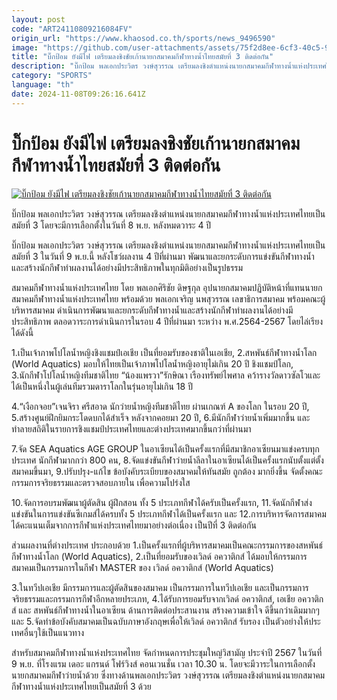 ```yaml
---
layout: post
code: "ART24110809216084FV"
origin_url: "https://www.khaosod.co.th/sports/news_9496590"
image: "https://github.com/user-attachments/assets/75f2d8ee-6cf3-40c5-9c32-6164bfeeb87f"
title: "บิ๊กป้อม ยังมีไฟ เตรียมลงชิงชัยเก้านายกสมาคมกีฬาทางน้ำไทยสมัยที่ 3 ติดต่อกัน"
description: "บิ๊กป้อม พลเอกประวิตร วงษ์สุวรรณ เตรียมลงชิงตำแหน่งนายกสมาคมกีฬาทางน้ำแห่งประเทศไทยเป็นสมัยที่ 3 โดยจะมีการเลือกตั้งในวันที่ 8 พ.ย. หลังหมดวาระ 4 ปี"
category: "SPORTS"
language: "th"
date: 2024-11-08T09:26:16.641Z
---
```


# บิ๊กป้อม ยังมีไฟ เตรียมลงชิงชัยเก้านายกสมาคมกีฬาทางน้ำไทยสมัยที่ 3 ติดต่อกัน

[![บิ๊กป้อม ยังมีไฟ เตรียมลงชิงชัยเก้านายกสมาคมกีฬาทางน้ำไทยสมัยที่ 3 ติดต่อกัน](https://www.khaosod.co.th/wpapp/uploads/2024/11/Prawit.jpg "บิ๊กป้อม ยังมีไฟ เตรียมลงชิงชัยเก้านายกสมาคมกีฬาทางน้ำไทยสมัยที่ 3 ติดต่อกัน")](https://www.khaosod.co.th/wpapp/uploads/2024/11/Prawit.jpg)

บิ๊กป้อม พลเอกประวิตร วงษ์สุวรรณ เตรียมลงชิงตำแหน่งนายกสมาคมกีฬาทางน้ำแห่งประเทศไทยเป็นสมัยที่ 3 โดยจะมีการเลือกตั้งในวันที่ 8 พ.ย. หลังหมดวาระ 4 ปี

บิ๊กป้อม พลเอกประวิตร วงษ์สุวรรณ เตรียมลงชิงตำแหน่งนายกสมาคมกีฬาทางน้ำแห่งประเทศไทยเป็นสมัยที่ 3 ในวันที่ 9 พ.ย.นี้ หลังโชว์ผลงาน 4 ปีที่ผ่านมา พัฒนาและยกระดับการแข่งขันกีฬาทางน้ำและสร้างนักกีฬาทำผลงานได้อย่างมีประสิทธิภาพในทุกมิติอย่างเป็นรูปธรรม

สมาคมกีฬาทางน้ำแห่งประเทศไทย โดย พลเอกศิริชัย ดิษฐกุล อุปนายกสมาคมปฏิบัติหน้าที่แทนนายกสมาคมกีฬาทางน้ำแห่งประเทศไทย พร้อมด้วย พลเอกเจริญ นพสุวรรณ เลขาธิการสมาคม พร้อมคณะผู้บริหารสมาคม ดำเนินการพัฒนาและยกระดับกีฬาทางน้ำและสร้างนักกีฬาทำผลงานได้อย่างมีประสิทธิภาพ ตลอดวาระการดำเนินการในรอบ 4 ปีที่ผ่านมา ระหว่าง พ.ศ.2564-2567 โดยไล่เรียงได้ดังนี้

1.เป็นเจ้าภาพโปโลน้ำหญิงชิงแชมป์เอเชีย เป็นที่ยอมรับของชาติในเอเชีย, 2.สหพันธ์กีฬาทางน้ำโลก (World Aquatics) มอบให้ไทยเป็นเจ้าภาพโปโลน้ำหญิงอายุไม่เกิน 20 ปี ชิงแชมป์โลก, 3.นักกีฬาโปโลน้ำหญิงทีมชาติไทย “น้องแพรวา”รักษิณา เรืองทรัพย์ไพศาล คว้ารางวัลดาวซัลโวและได้เป็นหนึ่งในผู้เล่นทีมรวมดาราโลกในรุ่นอายุไม่เกิน 18 ปี

4.“เงือกจอย”เจนจิรา ศรีสอาด นักว่ายน้ำหญิงทีมชาติไทย ผ่านเกณฑ์ A ของโลก ในรอบ 20 ปี, 5.สร้างศูนย์ฝึกยิมกระโดดบกได้สำเร็จ หลังจากคอยมา 20 ปี, 6.มีนักกีฬาว่ายน้ำเพิ่มมากขึ้น และทำลายสถิติในรายการชิงแชมป์ประเทศไทยและต่างประเทศมากขึ้นกว่าที่ผ่านมา

7.จัด SEA Aquatics AGE GROUP ในอาเซียนได้เป็นครั้งแรกที่มีสมาชิกอาเซียนมาแข่งครบทุกประเทศ นักกีฬามากกว่า 800 คน, 8.จัดแข่งขันกีฬาว่ายน้ำลีลาในอาเซียนได้เป็นครั้งแรกนับตั้งแต่ตั้งสมาคมขึ้นมา, 9.ปรับปรุง-แก้ไข ข้อบังคับระเบียบของสมาคมให้ทันสมัย ถูกต้อง มากยิ่งขึ้น จัดตั้งคณะกรรมการจริยธรรมและตรวจสอบภายใน เพื่อความโปร่งใส

10.จัดการอบรมพัฒนาผู้ตัดสิน ผู้ฝึกสอน ทั้ง 5 ประเภทกีฬาได้ครับเป็นครั้งแรก, 11.จัดนักกีฬาส่งแข่งขันในการแข่งขันซีเกมส์ได้ครบทั้ง 5 ประเภทกีฬาได้เป็นครั้งแรก และ 12.การบริหารจัดการสมาคมได้คะแนนเต็มจากการกีฬาแห่งประเทศไทยมาอย่างต่อเนื่อง เป็นปีที่ 3 ติดต่อกัน

ส่วนผลงานที่ต่างประเทศ ประกอบด้วย 1.เป็นครั้งแรกที่ผู้บริหารสมาคมเป็นคณะกรรมการของสหพันธ์กีฬาทางน้ำโลก (World Aquatics), 2.เป็นที่ยอมรับของเวิลด์ อควาติกส์ ได้มอบให้กรรมการสมาคมเป็นกรรมการในกีฬา MASTER ของ เวิลด์ อควาติกส์ (World Aquatics)

3.ในทวีปเอเชีย มีกรรมการและผู้ตัดสินของสมาคม เป็นกรรมการในทวีปเอเชีย และเป็นกรรมการจริยธรรมและกรรมการกีฬาอีกหลายประเภท, 4.ได้รับการยอมรับจากเวิลด์ อควาติกส์, เอเชีย อควาติกส์ และ สหพันธ์กีฬาทางน้ำในอาเซียน ด้านการติดต่อประสานงาน สร้างความเข้าใจ ดีขึ้นกว่าเดิมมากๆ และ 5.จัดทำข้อบังคับสมาคมเป็นฉบับภาษาอังกฤษเพื่อให้เวิลด์ อควาติกส์ รับรอง เป็นตัวอย่างให้ประเทศอื่นๆใช้เป็นแนวทาง

สำหรับสมาคมกีฬาทางน้ำแห่งประเทศไทย จัดกำหนดการประชุมใหญ่วิสามัญ ประจำปี 2567 ในวันที่ 9 พ.ย. ที่โรงแรม เดอะ แกรนด์ โฟร์วิงส์ คอนเวนชั่น เวลา 10.30 น. โดยจะมีวาระในการเลือกตั้งนายกสมาคมกีฬาว่ายน้ำด้วย ซึ่งทางด้านพลเอกประวิตร วงษ์สุวรรณ เตรียมลงชิงตำแหน่งนายกสมาคมกีฬาทางน้ำแห่งประเทศไทยเป็นสมัยที่ 3 ด้วย